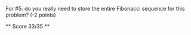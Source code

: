 For #5: do you really need to store the entire Fibonacci sequence for this problem? (-2 points)

** Score 33/35 **